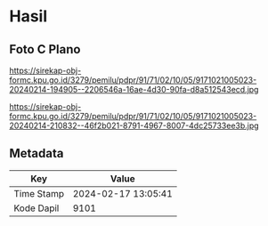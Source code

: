 # Hasil

## Foto C Plano

https://sirekap-obj-formc.kpu.go.id/3279/pemilu/pdpr/91/71/02/10/05/9171021005023-20240214-194905--2206546a-16ae-4d30-90fa-d8a512543ecd.jpg

https://sirekap-obj-formc.kpu.go.id/3279/pemilu/pdpr/91/71/02/10/05/9171021005023-20240214-210832--46f2b021-8791-4967-8007-4dc25733ee3b.jpg


## Metadata

| Key        | Value               |
| ---------- | ------------------- |
| Time Stamp | 2024-02-17 13:05:41 |
| Kode Dapil | 9101                |



